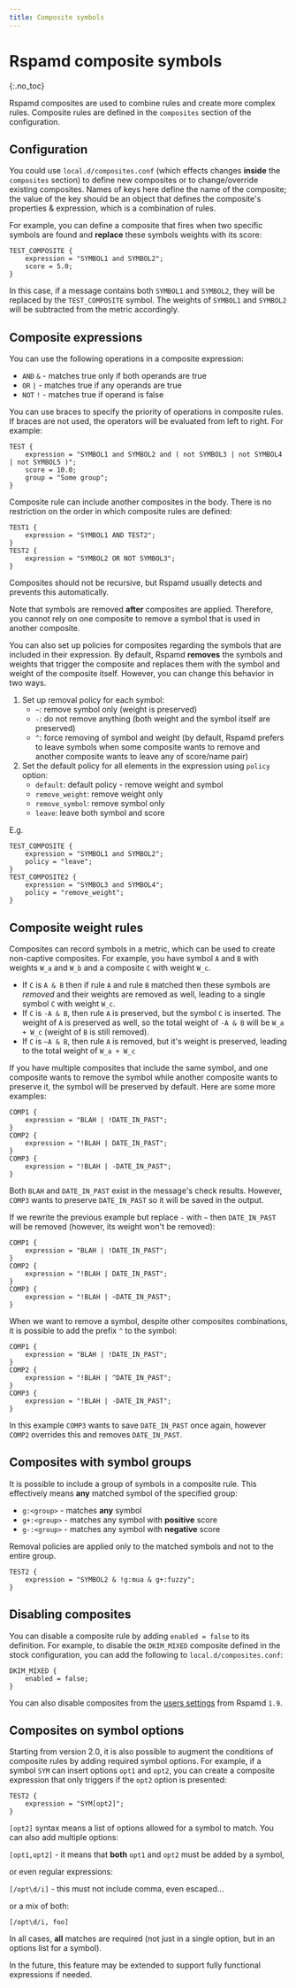 ```yaml
---
title: Composite symbols
---
```



# Rspamd composite symbols
{:.no_toc}

Rspamd composites are used to combine rules and create more complex rules. Composite rules are defined in the `composites` section of the configuration. 



## Configuration

You could use `local.d/composites.conf` (which effects changes **inside** the `composites` section) to define new composites or to change/override existing composites. Names of keys here define the name of the composite; the value of the key should be an object that defines the composite's properties & expression, which is a combination of rules.

For example, you can define a composite that fires when two specific symbols are found and **replace** these symbols weights with its score:

~~~hcl
TEST_COMPOSITE {
    expression = "SYMBOL1 and SYMBOL2";
    score = 5.0;
}
~~~

In this case, if a message contains both `SYMBOL1` and `SYMBOL2`, they will be replaced by the `TEST_COMPOSITE` symbol. The weights of `SYMBOL1` and `SYMBOL2` will be subtracted from the metric accordingly.

## Composite expressions

You can use the following operations in a composite expression:

* `AND` `&` - matches true only if both operands are true
* `OR` `|` - matches true if any operands are true
* `NOT` `!` - matches true if operand is false

You can use braces to specify the priority of operations in composite rules. If braces are not used, the operators will be evaluated from left to right. For example:

~~~hcl
TEST {
    expression = "SYMBOL1 and SYMBOL2 and ( not SYMBOL3 | not SYMBOL4 | not SYMBOL5 )";
    score = 10.0;
    group = "Some group";
}
~~~

Composite rule can include another composites in the body. There is no restriction on the order in which composite rules are defined:

~~~hcl
TEST1 {
    expression = "SYMBOL1 AND TEST2";
}
TEST2 {
    expression = "SYMBOL2 OR NOT SYMBOL3";
}
~~~

Composites should not be recursive, but Rspamd usually detects and prevents this automatically.

Note that symbols are removed **after** composites are applied. Therefore, you cannot rely on one composite to remove a symbol that is used in another composite.

You can also set up policies for composites regarding the symbols that are included in their expression. By default, Rspamd **removes** the symbols and weights that trigger the composite and replaces them with the symbol and weight of the composite itself. However, you can change this behavior in two ways.

1. Set up removal policy for each symbol:
    * `~`: remove symbol only (weight is preserved)
    * `-`: do not remove anything (both weight and the symbol itself are preserved)
    * `^`: force removing of symbol and weight (by default, Rspamd prefers to leave symbols when some composite wants to remove and another composite wants to leave any of score/name pair)
2. Set the default policy for all elements in the expression using `policy` option:
    * `default`: default policy - remove weight and symbol
    * `remove_weight`: remove weight only
    * `remove_symbol`: remove symbol only
    * `leave`: leave both symbol and score

E.g.

~~~hcl
TEST_COMPOSITE {
    expression = "SYMBOL1 and SYMBOL2";
    policy = "leave";
}
TEST_COMPOSITE2 {
    expression = "SYMBOL3 and SYMBOL4";
    policy = "remove_weight";
}
~~~

## Composite weight rules

Composites can record symbols in a metric, which can be used to create non-captive composites. For example, you have symbol `A` and `B` with weights `W_a` and `W_b` and a composite `C` with weight `W_c`.

* If `C` is `A & B` then if rule `A` and rule `B` matched then these symbols are *removed* and their weights are removed as well, leading to a single symbol `C` with weight `W_c`.
* If `C` is `-A & B`, then rule `A` is preserved, but the symbol `C` is inserted. The weight of `A` is preserved as well, so the total weight of `-A & B` will be `W_a + W_c` (weight of `B` is still removed).
* If `C` is `~A & B`, then rule `A` is removed, but it's weight is preserved,
  leading to the total weight of `W_a + W_c`

If you have multiple composites that include the same symbol, and one composite wants to remove the symbol while another composite wants to preserve it, the symbol will be preserved by default. Here are some more examples:

~~~hcl
COMP1 {
    expression = "BLAH | !DATE_IN_PAST";
}
COMP2 {
    expression = "!BLAH | DATE_IN_PAST";
}
COMP3 {
    expression = "!BLAH | -DATE_IN_PAST";
}
~~~

Both `BLAH` and `DATE_IN_PAST` exist in the message's check results. However, `COMP3` wants to preserve `DATE_IN_PAST` so it will be saved in the output.

If we rewrite the previous example but replace `-` with `~` then `DATE_IN_PAST` will be removed (however, its weight won't be removed):

~~~hcl
COMP1 {
    expression = "BLAH | !DATE_IN_PAST";
}
COMP2 {
    expression = "!BLAH | DATE_IN_PAST";
}
COMP3 {
    expression = "!BLAH | ~DATE_IN_PAST";
}
~~~

When we want to remove a symbol, despite other composites combinations, it is possible to add the prefix `^` to the symbol:

~~~hcl
COMP1 {
    expression = "BLAH | !DATE_IN_PAST";
}
COMP2 {
    expression = "!BLAH | ^DATE_IN_PAST";
}
COMP3 {
    expression = "!BLAH | -DATE_IN_PAST";
}
~~~

In this example `COMP3` wants to save `DATE_IN_PAST` once again, however `COMP2` overrides this and removes `DATE_IN_PAST`.

## Composites with symbol groups

It is possible to include a group of symbols in a composite rule. This effectively means **any** matched symbol of the specified group:

* `g:<group>` - matches **any** symbol
* `g+:<group>` - matches any symbol with **positive** score
* `g-:<group>` - matches any symbol with **negative** score

Removal policies are applied only to the matched symbols and not to the entire group.

~~~hcl
TEST2 {
    expression = "SYMBOL2 & !g:mua & g+:fuzzy";
}
~~~

## Disabling composites

You can disable a composite rule by adding `enabled = false` to its definition. For example, to disable the `DKIM_MIXED` composite defined in the stock configuration, you can add the following to `local.d/composites.conf`:

~~~hcl
DKIM_MIXED {
    enabled = false;
}
~~~

You can also disable composites from the [users settings](settings.html) from Rspamd `1.9`.

## Composites on symbol options

Starting from version 2.0, it is also possible to augment the conditions of composite rules by adding required symbol options. For example, if a symbol `SYM` can insert options `opt1` and `opt2`, you can create a composite expression that only triggers if the `opt2` option is presented:

~~~hcl
TEST2 {
    expression = "SYM[opt2]";
}
~~~

`[opt2]` syntax means a list of options allowed for a symbol to match. You can also add multiple options:

`[opt1,opt2]` - it means that **both** `opt1` and `opt2` must be added by a symbol,

or even regular expressions:

`[/opt\d/i]` - this must not include comma, even escaped...

or a mix of both:

`[/opt\d/i, foo]`

In all cases, **all** matches are required (not just in a single option, but in an options list for a symbol).

In the future, this feature may be extended to support fully functional expressions if needed.
